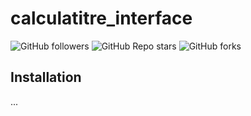 # calculatitre_interface

![GitHub followers](https://img.shields.io/github/followers/fasoavana?label=Follow&style=social)
![GitHub Repo stars](https://img.shields.io/github/stars/fasoavana/calculatitre_interface?style=social)
![GitHub forks](https://img.shields.io/github/forks/fasoavana/calculatitre_interface?style=social)



## Installation
...

